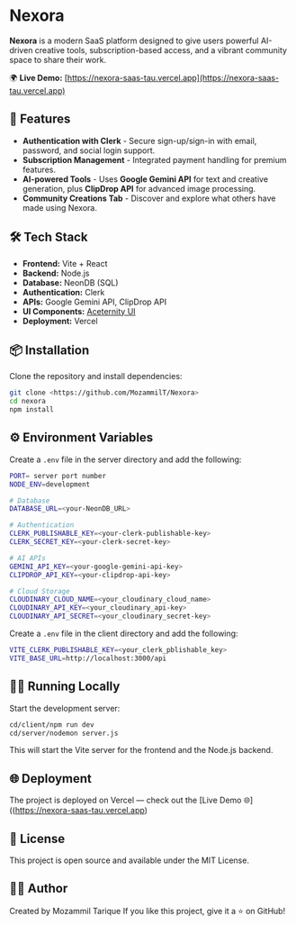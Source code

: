 # Nexora

**Nexora** is a modern SaaS platform designed to give users powerful AI-driven creative tools, subscription-based access, and a vibrant community space to share their work.

🌍 **Live Demo:** [https://nexora-saas-tau.vercel.app](https://nexora-saas-tau.vercel.app)

## 🚀 Features

- **Authentication with Clerk** - Secure sign-up/sign-in with email, password, and social login support.
- **Subscription Management** - Integrated payment handling for premium features.
- **AI-powered Tools** - Uses **Google Gemini API** for text and creative generation, plus **ClipDrop API** for advanced image processing.
- **Community Creations Tab** - Discover and explore what others have made using Nexora.

## 🛠 Tech Stack

- **Frontend:** Vite + React
- **Backend:** Node.js
- **Database:** NeonDB (SQL)
- **Authentication:** Clerk
- **APIs:** Google Gemini API, ClipDrop API
- **UI Components:** [Aceternity UI](https://ui.aceternity.com/)
- **Deployment:** Vercel

## 📦 Installation

Clone the repository and install dependencies:

```bash
git clone <https://github.com/MozammilT/Nexora>
cd nexora
npm install
```

## ⚙️ Environment Variables

Create a `.env` file in the server directory and add the following:

```bash
PORT= server port number
NODE_ENV=development

# Database
DATABASE_URL=<your-NeonDB_URL>

# Authentication
CLERK_PUBLISHABLE_KEY=<your-clerk-publishable-key>
CLERK_SECRET_KEY=<your-clerk-secret-key>

# AI APIs
GEMINI_API_KEY=<your-google-gemini-api-key>
CLIPDROP_API_KEY=<your-clipdrop-api-key>

# Cloud Storage
CLOUDINARY_CLOUD_NAME=<your_cloudinary_cloud_name>
CLOUDINARY_API_KEY=<your_cloudinary_api-key>
CLOUDINARY_API_SECRET=<your_cloudinary_secret-key>
```

Create a `.env` file in the client directory and add the following:

```bash
VITE_CLERK_PUBLISHABLE_KEY=<your_clerk_pblishable_key>
VITE_BASE_URL=http://localhost:3000/api
```

## 🏃‍♂️ Running Locally

Start the development server:

```bash
cd/client/npm run dev
cd/server/nodemon server.js
```

This will start the Vite server for the frontend and the Node.js backend.

## 🌐 Deployment

The project is deployed on Vercel — check out the [Live Demo 🌐]((https://nexora-saas-tau.vercel.app)

## 📄 License

This project is open source and available under the MIT License.

## 👨‍💻 Author

Created by Mozammil Tarique
If you like this project, give it a ⭐ on GitHub!
